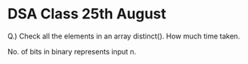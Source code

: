 # DSA Class 25th August



Q.) Check all the elements in an array distinct(). How much time taken.

No. of bits in binary represents input n.